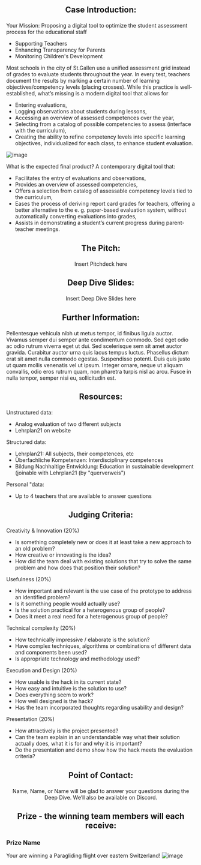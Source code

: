 ## <p align="center"> Case Introduction: </p>

Your Mission: Proposing a digital tool to optimize the student assessment process for the educational staff
- Supporting Teachers
- Enhancing Transparency for Parents
- Monitoring Children's Development

Most schools in the city of St.Gallen use a unified assessment grid instead of grades to evaluate students throughout the year. In every test, teachers document the results by marking a certain number of learning objectives/competency levels (placing crosses). While this practice is well-established, what’s missing is a modern digital tool that allows for

-	Entering evaluations,
-	Logging observations about students during lessons,
-	Accessing an overview of assessed competences over the year,
-	Selecting from a catalog of possible competencies to assess (interface with the curriculum),
-	Creating the ability to refine competency levels into specific learning objectives, individualized for each class, to enhance student evaluation.

![image](https://github.com/START-Hack/CityOfStGallen_STARTHACK24/assets/62013029/9fb7f83c-de1e-45ad-98a9-4de230c8197e)


What is the expected final product?
A contemporary digital tool that:
-	Facilitates the entry of evaluations and observations,
-	Provides an overview of assessed competencies,
-	Offers a selection from catalog of assessable competency levels tied to the curriculum,
-	Eases the process of deriving report card grades for teachers, offering a better alternative to the e. g. paper-based evaluation system, without automatically converting evaluations into grades,
-	Assists in demonstrating a student’s current progress during parent-teacher meetings.


## <p align="center"> The Pitch: </p>

<p align="center"> Insert Pitchdeck here </p>

## <p align="center"> Deep Dive Slides: </p>

<p align="center"> Insert Deep Dive Slides here </p>

## <p align="center"> Further Information: </p>

Pellentesque vehicula nibh ut metus tempor, id finibus ligula auctor. Vivamus semper dui semper ante condimentum commodo. Sed eget odio ac odio rutrum viverra eget ut dui. Sed scelerisque sem sit amet auctor gravida. Curabitur auctor urna quis lacus tempus luctus. Phasellus dictum erat sit amet nulla commodo egestas. Suspendisse potenti. Duis quis justo ut quam mollis venenatis vel ut ipsum. Integer ornare, neque ut aliquam convallis, odio eros rutrum quam, non pharetra turpis nisl ac arcu. Fusce in nulla tempor, semper nisi eu, sollicitudin est.

##  <p align="center"> Resources: </p>

Unstructured data:
- Analog evaluation of two different subjects
- Lehrplan21 on website

Structured data:
- Lehrplan21: All subjects, their competences, etc
- Überfachliche Kompetenzen: Interdisciplinary competences
- Bildung Nachhaltige Entwicklung: Education in sustainable development (joinable with Lehrplan21 (by "querverweis")

Personal "data:
- Up to 4 teachers that are available to answer questions


## <p align="center"> Judging Criteria: </p>

Creativity & Innovation (20%)
- Is something completely new or does it at least take a new approach to an old problem?
- How creative or innovating is the idea?
- How did the team deal with existing solutions that try to solve the same problem and how does that position their solution?

Usefulness (20%)
- How important and relevant is the use case of the prototype to address an identified problem?
- Is it something people would actually use?
- Is the solution practical for a heterogenous group of people?
- Does it meet a real need for a heterogenous group of people?

Technical complexity (20%)
- How technically impressive / elaborate is the solution?
- Have complex techniques, algorithms or combinations of different data and components been used?
- Is appropriate technology and methodology used?

Execution and Design (20%)
- How usable is the hack in its current state?
- How easy and intuitive is the solution to use?
- Does everything seem to work?
- How well designed is the hack?
- Has the team incorporated thoughts regarding usability and design?

Presentation (20%)
- How attractively is the project presented?
- Can the team explain in an understandable way what their solution actually does, what it is for and why it is important?
- Do the presentation and demo show how the hack meets the evaluation criteria?

## <p align="center"> Point of Contact: </p>

<p align="center"> Name, Name, or Name will be glad to answer your questions during the Deep Dive. We’ll also be available on Discord. </p>


## <p align="center"> Prize - the winning team members will each receive: </p>

### Prize Name
Your are winning a Paragliding flight over eastern Switzerland!
![image](https://github.com/START-Hack/CityOfStGallen_STARTHACK24/assets/62013029/cbdf6fcd-5d2d-412e-bc4b-995b27713476)


